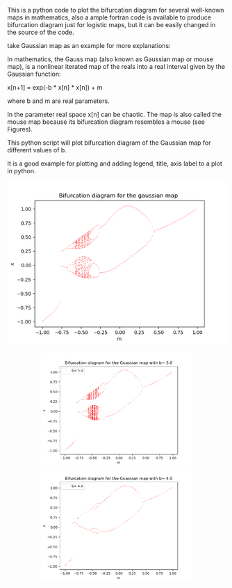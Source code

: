 This is a python code to plot the bifurcation diagram for several well-known maps in mathematics, also a ample fortran code is available to produce bifurcation diagram just for logistic maps, but it can be easily changed in the source of the code. 

take Gaussian map as an example for more explanations:


In mathematics, the Gauss map (also known as Gaussian map or mouse map), is a nonlinear iterated map of the reals into a real interval given by the Gaussian function:

x[n+1] = exp(-b * x[n] * x[n]) + m

where b and m are real parameters.

In the parameter real space x[n] can be chaotic. The map is also called the mouse map because its bifurcation diagram resembles a mouse (see Figures).

This python script will plot bifurcation diagram of the Gaussian map for different values of b.

It is a good example for plotting and adding legend, title, axis label to a plot in python.

![My image](https://github.com/SaeedTaghavi/bifurcation_plot/blob/master/gaussian_map.png)

<p align="center">
  <img src="https://github.com/SaeedTaghavi/bifurcation_plot/blob/master/b%3D5.0.png" width="350"/>
  <img src="https://github.com/SaeedTaghavi/bifurcation_plot/blob/master/b%3D4.0.png" width="350"/>
</p>
